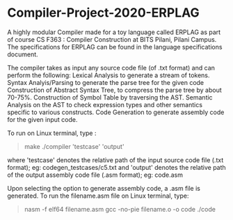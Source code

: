 # Compiler-Project-2020-ERPLAG
A highly modular Compiler made for a toy language called ERPLAG as part of course CS F363 : Compiler Construction at BITS Pilani, Pilani Campus.
The specifications for ERPLAG can be found in the language specifications document. 

The compiler takes as input any source code file (of .txt format) and can perform the following:
    Lexical Analysis to generate a stream of tokens.
    Syntax Analyis/Parsing to generate the parse tree for the given code
    Construction of Abstract Syntax Tree, to compress the parse tree by about 70-75%.
    Construction of Symbol Table by traversing the AST.
    Semantic Analysis on the AST to check expression types and other semantics specific to various constructs.
    Code Generation to generate assembly code for the given input code.
 

To run on Linux terminal, type :
> make
> ./compiler 'testcase' 'output'
    
where 'testcase' denotes the relative path of the input source code file (.txt format); eg: codegen_testcases/c5.txt
and 'output' denotes the relative path of the output assembly code file (.asm format); eg: code.asm

Upon selecting the option to generate assembly code, a .asm file is generated.
To run the filename.asm file on Linux terminal, type:
> nasm -f elf64 filename.asm
> gcc -no-pie filename.o -o code
> ./code
